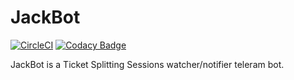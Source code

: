 # JackBot

[![CircleCI](https://img.shields.io/circleci/build/github/dcr-guys/JackBot)](https://circleci.com/gh/dcr-guys/JackBot)
[![Codacy Badge](https://api.codacy.com/project/badge/Grade/e0eb1aab12184d0b98bee7f1729ecffa)](https://www.codacy.com/manual/rodrigondec/JackBot?utm_source=github.com&amp;utm_medium=referral&amp;utm_content=rodrigondec/JackBot&amp;utm_campaign=Badge_Grade)

JackBot is a Ticket Splitting Sessions watcher/notifier teleram bot.
